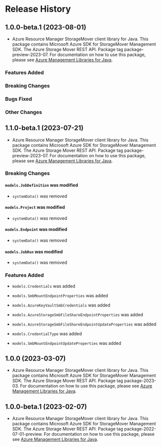 # Release History

## 1.0.0-beta.1 (2023-08-01)

- Azure Resource Manager StorageMover client library for Java. This package contains Microsoft Azure SDK for StorageMover Management SDK. The Azure Storage Mover REST API. Package tag package-preview-2023-07. For documentation on how to use this package, please see [Azure Management Libraries for Java](https://aka.ms/azsdk/java/mgmt).

### Features Added

### Breaking Changes

### Bugs Fixed

### Other Changes

## 1.1.0-beta.1 (2023-07-21)

- Azure Resource Manager StorageMover client library for Java. This package contains Microsoft Azure SDK for StorageMover Management SDK. The Azure Storage Mover REST API. Package tag package-preview-2023-07. For documentation on how to use this package, please see [Azure Management Libraries for Java](https://aka.ms/azsdk/java/mgmt).

### Breaking Changes

#### `models.JobDefinition` was modified

* `systemData()` was removed

#### `models.Project` was modified

* `systemData()` was removed

#### `models.Endpoint` was modified

* `systemData()` was removed

#### `models.JobRun` was modified

* `systemData()` was removed

### Features Added

* `models.Credentials` was added

* `models.SmbMountEndpointProperties` was added

* `models.AzureKeyVaultSmbCredentials` was added

* `models.AzureStorageSmbFileShareEndpointProperties` was added

* `models.AzureStorageSmbFileShareEndpointUpdateProperties` was added

* `models.CredentialType` was added

* `models.SmbMountEndpointUpdateProperties` was added

## 1.0.0 (2023-03-07)

- Azure Resource Manager StorageMover client library for Java. This package contains Microsoft Azure SDK for StorageMover Management SDK. The Azure Storage Mover REST API. Package tag package-2023-03. For documentation on how to use this package, please see [Azure Management Libraries for Java](https://aka.ms/azsdk/java/mgmt).

## 1.0.0-beta.1 (2023-02-07)

- Azure Resource Manager StorageMover client library for Java. This package contains Microsoft Azure SDK for StorageMover Management SDK. The Azure Storage Mover REST API. Package tag package-2022-07-01-preview. For documentation on how to use this package, please see [Azure Management Libraries for Java](https://aka.ms/azsdk/java/mgmt).

